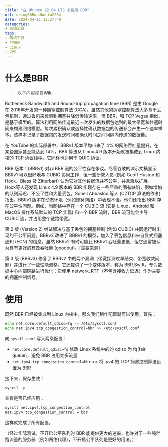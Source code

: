 ```yaml
---
title: "在 Ubuntu 22.04 LTS 上使用 BBR"
url: usingBBRonUbuntu2204
date: 2024-04-11 12:27:40
categories:
- 网络工具
tags:
- 网络工具
- 豆知识
- Linux
- VPS
---
```


# 什么是BBR

> 以下内容摘自[Wiki](https://en.wikipedia.org/wiki/TCP_congestion_control#TCP_BBR)

<!-- more -->

Bottleneck Bandwidth and Round-trip propagation time (BBR) 是由 Google 在 2016年开发的一种拥塞控制算法 (CCA)。虽然其他的拥塞控制算法大多基于丢包机制，通过丢包来检测到拥塞并降低传输速率，但 BBR，和 TCP Vegas 相似，是基于模型的。算法利用网络传送最近一次发出的数据包达到的最大带宽和往返时间来构建网络模型。每次累积确认或选择性确认数据包的传送都会产生一个速率样本，该样本记录了数据包的发送时间和确认时间之间间隔内传送的数据量。

在 YouTube 的实际部署中，BBRv1 版本平均带来了 4% 的网络吞吐量提升，在某些国家甚至能达到 14%。BBR 算法从 Linux 4.9 版本开始就被集成到 Linux 内核的 TCP 协议栈中。它同样也适用于 QUIC 协议。

BBR 版本 1 (BBRv1) 对非 BBR 流的公平性存在争议。尽管谷歌的演示文稿显示 BBRv1 可以很好地与 CUBIC 协同工作，但一些研究人员 (例如 Geoff Huston 和 Hock、Bless 及 Zitterbart) 认为它对其他数据流并不公平，并且难以扩展。Hock等人还发现 Linux 4.9 版本的 BBR 实现存在一些严重的固有缺陷，例如增加的队列延迟、不公平性和大量丢包。Soheil Abbasloo 等人 (C2TCP 算法的作者) 指出，BBRv1 版本在动态环境（例如蜂窝网络）中表现不佳。他们还指出 BBR 存在公平性问题。例如，当网络中存在一个 CUBIC 流 (它是 Linux、Android 和 MacOS 操作系统默认的 TCP 实现) 和一个 BBR 流时，BBR 流可能会主导 CUBIC 流，并占用整个链路带宽。

第 2 版 (Version 2) 尝试解决与基于丢包的拥塞控制 (例如 CUBIC) 共同运行时出现的不公平问题。BBRv2 改进了 BBRv1 的模型，加入了丢包信息和来自显式拥塞通知 (ECN) 的信息。虽然 BBRv2 有时可能比 BBRv1 吞吐量更低，但它通常被认为具有更好的有效吞吐量 (goodput)。\[需要来源\]

第 3 版 (BBRv3) 修复了 BBRv2 中的两个漏洞（带宽探测过早结束、带宽收敛问题）并进行了一些性能调整。它还提供了一个变体版本，称为 BBR.Swift，专为数据中心内部链路进行优化：它使用 network_RTT（不包含接收方延迟）作为主要的拥塞控制信号。

# 使用

既然 BBR 已经被集成到 Linux 内核中，那么我们稍作配置就可以使用，首先：

```bash
echo net.core.default_qdisc=fq >> /etc/sysctl.conf
echo net.ipv4.tcp_congestion_control=bbr >> /etc/sysctl.conf
```

向 `sysctl.conf` 写入两条配置：

- `net.core.default_qdisc=fq` 修改 Linux 系统中的的 qdisc 为 fq(fair queue)，避免 BBR 占用太多流量
- `net.ipv4.tcp_congestion_control=bbr` >> 将 ipv4 的 TCP 拥塞控制算法设置为 BBR

接下来，保存生效：

```bash
sysctl -p
```

查看是否已经应用：

```bash
sysctl net.ipv4.tcp_congestion_control
net.ipv4.tcp_congestion_control = bbr
```

这样就完成了所有配置。

（经过实际测试，不开启公平队列时 BBR 能提供更大的速率，也许对于一些纯粹跑流量的服务器（例如网络代理），不开启公平队列是更好的用法。）